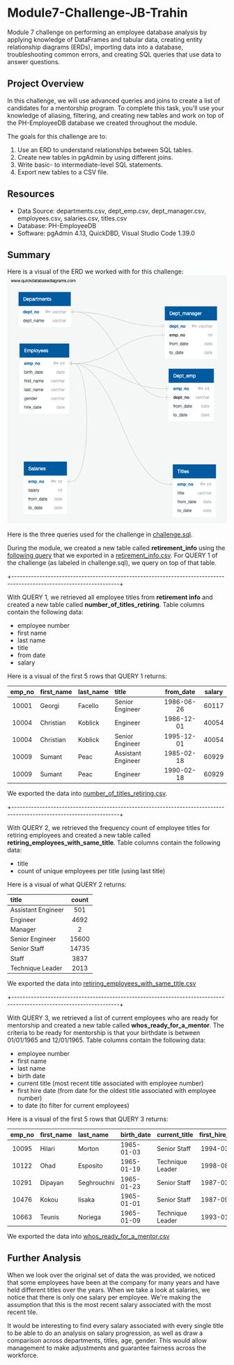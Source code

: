 # Module7-Challenge-JB-Trahin

Module 7 challenge on performing an employee database analysis by applying knowledge of DataFrames and tabular data, creating entity relationship diagrams (ERDs), importing data into a database, troubleshooting common errors, and creating SQL queries that use data to answer questions.

## Project Overview

In this challenge, we will use advanced queries and joins to create a list of candidates for a mentorship program. To complete this task, you’ll use your knowledge of aliasing, filtering, and creating new tables and work on top of the PH-EmployeeDB database we created throughout the module.

The goals for this challenge are to:

1. Use an ERD to understand relationships between SQL tables.
2. Create new tables in pgAdmin by using different joins.
3. Write basic- to intermediate-level SQL statements.
4. Export new tables to a CSV file.

## Resources

- Data Source: departments.csv, dept_emp.csv, dept_manager.csv, employees.csv, salaries.csv, titles.csv
- Database: PH-EmployeeDB  
- Software: pgAdmin 4.13, QuickDBD, Visual Studio Code 1.39.0

## Summary

Here is a visual of the ERD we worked with for this challenge:
![alt text](https://github.com/jbtrahin/Module7-Challenge-JB-Trahin/blob/master/EmployeeDB.png)

Here is the three queries used for the challenge in [challenge.sql](https://github.com/jbtrahin/Module7-Challenge-JB-Trahin/blob/master/queries/challenge.sql).

During the module, we created a new table called **retirement_info** using the [following query](https://github.com/jbtrahin/Pewlett-Hackard-Analysis/blob/master/queries/queries.sql) that we exported in a [retirement_info.csv](https://github.com/jbtrahin/Module7-Challenge-JB-Trahin/blob/master/data/module/retirement_info.csv). For QUERY 1 of the challenge (as labeled in challenge.sql), we query on top of that table. 

+--------------------------------------------------------------------------------------------------------------------+

With QUERY 1, we retrieved all employee titles from **retirement info** and created a new table called **number_of_titles_retiring**. Table columns contain the following data:
- employee number
- first name
- last name
- title
- from date
- salary

Here is a visual of the first 5 rows that QUERY 1 returns:

| emp_no |    first_name   |     last_name   |      title         | from_date    |   salary    |
|:------:|:----------------|:----------------|:-------------------|:------------:|:-----------:|
| 10001  | Georgi          | Facello         | Senior Engineer    | 1986-06-26   | 60117       |
| 10004  | Christian       | Koblick         | Engineer           | 1986-12-01   | 40054       |
| 10004  | Christian       | Koblick         | Senior Engineer    | 1995-12-01   | 40054       |
| 10009  | Sumant          | Peac            | Assistant Engineer | 1985-02-18   | 60929       |
| 10009  | Sumant          | Peac            | Engineer           | 1990-02-18   | 60929       |


We exported the data into [number_of_titles_retiring.csv](https://github.com/jbtrahin/Module7-Challenge-JB-Trahin/blob/master/data/challenge_output/number_of_titles_retiring.csv).

+--------------------------------------------------------------------------------------------------------------------+

With QUERY 2, we retrieved the frequency count of employee titles for retiring employees and created a new table called **retiring_employees_with_same_title**. Table columns contain the following data:
- title
- count of unique employees per title (using last title)

Here is a visual of what QUERY 2 returns:

| title              | count  |
|:-------------------|:------:|
| Assistant Engineer |     501|
| Engineer           |    4692|
| Manager            |       2|
| Senior Engineer    |   15600|
| Senior Staff       |   14735|
| Staff              |    3837|
| Technique Leader   |    2013|

We exported the data into [retiring_employees_with_same_title.csv](https://github.com/jbtrahin/Module7-Challenge-JB-Trahin/blob/master/data/challenge_output/retiring_employees_with_same_title.csv)

+--------------------------------------------------------------------------------------------------------------------+

With QUERY 3, we retrieved a list of current employees who are ready for mentorship and created a new table called **whos_ready_for_a_mentor**. The criteria to be ready for mentorship is that your birthdate is between 01/01/1965 and 12/01/1965. Table columns contain the following data:
- employee number
- first name
- last name
- birth date
- current title (most recent title associated with employee number)
- first hire date (from date for the oldest title associated with employee number)
- to date (to filter for current employees)

Here is a visual of the first 5 rows that QUERY 3 returns:

| emp_no |    first_name   |     last_name   | birth_date  | current_title     |first_hire_date |   to_date  |
|:------:|:----------------|:----------------|:------------|:------------------|:--------------:|:----------:|
| 10095  | Hilari          | Morton          | 1965-01-03  |Senior Staff       | 1994-03-10     | 9999-01-01 |
| 10122  | Ohad            | Esposito        | 1965-01-19  |Technique Leader   | 1998-08-06     | 9999-01-01 |
| 10291  | Dipayan         | Seghrouchni     | 1965-01-23  |Senior Staff       | 1987-03-30     | 9999-01-01 |
| 10476  | Kokou           | Iisaka          | 1965-01-01  |Senior Staff       | 1987-09-20     | 9999-01-01 |
| 10663  | Teunis          | Noriega         | 1965-01-09  |Technique Leader   | 1993-01-23     | 9999-01-01 |


We exported the data into [whos_ready_for_a_mentor.csv](https://github.com/jbtrahin/Module7-Challenge-JB-Trahin/blob/master/data/challenge_output/whos_ready_for_a_mentor.csv)


## Further Analysis

When we look over the original set of data the was provided, we noticed that some employees have been at the company for many years and have held different titles over the years. When we take a look at salaries, we notice that there is only one salary per employee. We're making the assumption that this is the most recent salary associated with the most recent tile. 

It would be interesting to find every salary associated with every single title to be able to do an analysis on salary progression, as well as draw a comparison across departments, titles, age, gender. This would allow management to make adjustments and guarantee fairness across the workforce.






























